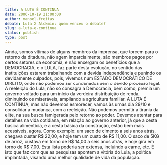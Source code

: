 ```yaml
---
title: A LUTA É CONTÍNUA
date: 2006-10-19 21:00:00
author: manoel.freitas
debate: Lula X Alckmin: quem venceu o debate?
slug: a-luta-e-continua
status: publish 
type: post
---
```


Ainda, somos vítimas de alguns membros da imprensa, que torcem para o retorno da ditadura, não agem imparcialmente, são membros pagos por certos setores da economia, e não enxergam os benefícios que a DEMOCRACIA, e o LULA, faz parte desta evolução, no sentido das instituições estarem trabalhando com a devida independência e punindo os devidamente culpados, pois, vivemos num ESTADO DEMOCRÁTICO DE DIREITO, onde não podemos ser condenados sem o devido processo legal. A reeleição do Lula, não só consagra a Democracia, bem como, premia um governo voltado para um início da verdeira distribuição de renda, diminuindo os miseráveis, ampliando a agricultura familiar. A LUTA É CONTÍNUA, mas não devemos esmorecer, vamos às urnas dia 29/10 e consolidar a mudança, com a reeleição. Não podemos permitir a tirania da elite, na sua busca famigerada pelo retorno ao poder. Devemos atentar para detalhes na vida cotidiana, em relação ao governo anterior, já que a cesta básica alimentícia, e a cesta básica da construção, estão bem mais acessíveis, agora. Como exemplo: um saco de cimento a seis anos atrás, chegava custar R$ 22,00, e hoje tem um custo de R$ 11,00. O saco de 5KG de arroz, custava em torno de R$ 14,00 a seis anos atrás, e hoje gira em torno de R$ 7,00. Esta lista poderia ser extensa, incluindo a carne, etc. É isto que faz com que as pesquisas apontem a vitória do Lula, a política implantada, visando uma melhor qualidade de vida da população.


 


